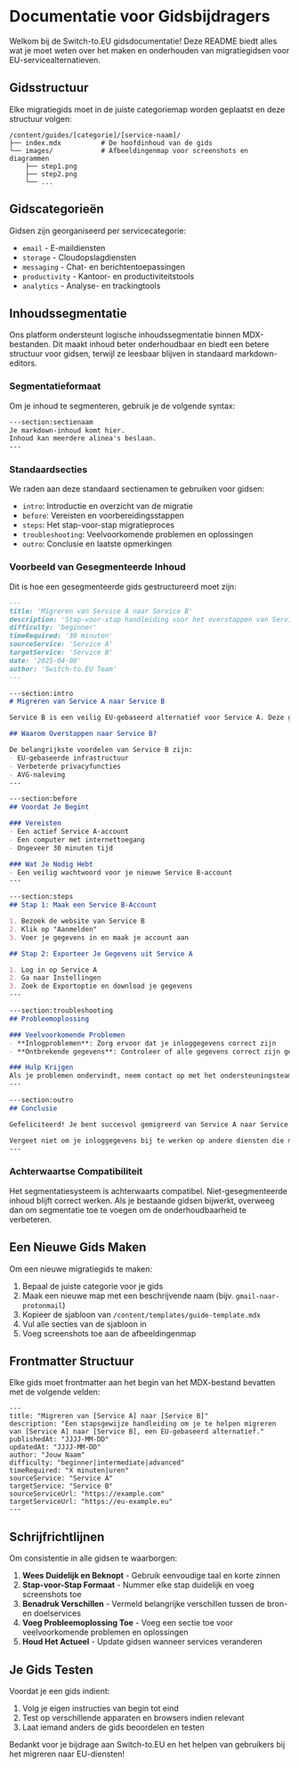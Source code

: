 # Documentatie voor Gidsbijdragers

Welkom bij de Switch-to.EU gidsdocumentatie! Deze README biedt alles wat je moet weten over het maken en onderhouden van migratiegidsen voor EU-servicealternatieven.

## Gidsstructuur

Elke migratiegids moet in de juiste categoriemap worden geplaatst en deze structuur volgen:

```
/content/guides/[categorie]/[service-naam]/
├── index.mdx          # De hoofdinhoud van de gids
└── images/            # Afbeeldingenmap voor screenshots en diagrammen
    ├── step1.png
    ├── step2.png
    └── ...
```

## Gidscategorieën

Gidsen zijn georganiseerd per servicecategorie:

- `email` - E-maildiensten
- `storage` - Cloudopslagdiensten
- `messaging` - Chat- en berichtentoepassingen
- `productivity` - Kantoor- en productiviteitstools
- `analytics` - Analyse- en trackingtools

## Inhoudssegmentatie

Ons platform ondersteunt logische inhoudssegmentatie binnen MDX-bestanden. Dit maakt inhoud beter onderhoudbaar en biedt een betere structuur voor gidsen, terwijl ze leesbaar blijven in standaard markdown-editors.

### Segmentatieformaat

Om je inhoud te segmenteren, gebruik je de volgende syntax:

```md
---section:sectienaam
Je markdown-inhoud komt hier.
Inhoud kan meerdere alinea's beslaan.
---
```

### Standaardsecties

We raden aan deze standaard sectienamen te gebruiken voor gidsen:

- `intro`: Introductie en overzicht van de migratie
- `before`: Vereisten en voorbereidingsstappen
- `steps`: Het stap-voor-stap migratieproces
- `troubleshooting`: Veelvoorkomende problemen en oplossingen
- `outro`: Conclusie en laatste opmerkingen

### Voorbeeld van Gesegmenteerde Inhoud

Dit is hoe een gesegmenteerde gids gestructureerd moet zijn:

```md
---
title: 'Migreren van Service A naar Service B'
description: 'Stap-voor-stap handleiding voor het overstappen van Service A naar Service B'
difficulty: 'beginner'
timeRequired: '30 minuten'
sourceService: 'Service A'
targetService: 'Service B'
date: '2025-04-08'
author: 'Switch-to.EU Team'
---

---section:intro
# Migreren van Service A naar Service B

Service B is een veilig EU-gebaseerd alternatief voor Service A. Deze gids helpt je bij het migreren van je gegevens.

## Waarom Overstappen naar Service B?

De belangrijkste voordelen van Service B zijn:
- EU-gebaseerde infrastructuur
- Verbeterde privacyfuncties
- AVG-naleving
---

---section:before
## Voordat Je Begint

### Vereisten
- Een actief Service A-account
- Een computer met internettoegang
- Ongeveer 30 minuten tijd

### Wat Je Nodig Hebt
- Een veilig wachtwoord voor je nieuwe Service B-account
---

---section:steps
## Stap 1: Maak een Service B-Account

1. Bezoek de website van Service B
2. Klik op "Aanmelden"
3. Voer je gegevens in en maak je account aan

## Stap 2: Exporteer Je Gegevens uit Service A

1. Log in op Service A
2. Ga naar Instellingen
3. Zoek de Exportoptie en download je gegevens
---

---section:troubleshooting
## Probleemoplossing

### Veelvoorkomende Problemen
- **Inlogproblemen**: Zorg ervoor dat je inloggegevens correct zijn
- **Ontbrekende gegevens**: Controleer of alle gegevens correct zijn geëxporteerd

### Hulp Krijgen
Als je problemen ondervindt, neem contact op met het ondersteuningsteam van Service B
---

---section:outro
## Conclusie

Gefeliciteerd! Je bent succesvol gemigreerd van Service A naar Service B.

Vergeet niet om je inloggegevens bij te werken op andere diensten die mogelijk gekoppeld zijn.
---
```

### Achterwaartse Compatibiliteit

Het segmentatiesysteem is achterwaarts compatibel. Niet-gesegmenteerde inhoud blijft correct werken. Als je bestaande gidsen bijwerkt, overweeg dan om segmentatie toe te voegen om de onderhoudbaarheid te verbeteren.

## Een Nieuwe Gids Maken

Om een nieuwe migratiegids te maken:

1. Bepaal de juiste categorie voor je gids
2. Maak een nieuwe map met een beschrijvende naam (bijv. `gmail-naar-protonmail`)
3. Kopieer de sjabloon van `/content/templates/guide-template.mdx`
4. Vul alle secties van de sjabloon in
5. Voeg screenshots toe aan de afbeeldingenmap

## Frontmatter Structuur

Elke gids moet frontmatter aan het begin van het MDX-bestand bevatten met de volgende velden:

```mdx
---
title: "Migreren van [Service A] naar [Service B]"
description: "Een stapsgewijze handleiding om je te helpen migreren van [Service A] naar [Service B], een EU-gebaseerd alternatief."
publishedAt: "JJJJ-MM-DD"
updatedAt: "JJJJ-MM-DD"
author: "Jouw Naam"
difficulty: "beginner|intermediate|advanced"
timeRequired: "X minuten|uren"
sourceService: "Service A"
targetService: "Service B"
sourceServiceUrl: "https://example.com"
targetServiceUrl: "https://eu-example.eu"
---
```

## Schrijfrichtlijnen

Om consistentie in alle gidsen te waarborgen:

1. **Wees Duidelijk en Beknopt** - Gebruik eenvoudige taal en korte zinnen
2. **Stap-voor-Stap Formaat** - Nummer elke stap duidelijk en voeg screenshots toe
3. **Benadruk Verschillen** - Vermeld belangrijke verschillen tussen de bron- en doelservices
4. **Voeg Probleemoplossing Toe** - Voeg een sectie toe voor veelvoorkomende problemen en oplossingen
5. **Houd Het Actueel** - Update gidsen wanneer services veranderen

## Je Gids Testen

Voordat je een gids indient:

1. Volg je eigen instructies van begin tot eind
2. Test op verschillende apparaten en browsers indien relevant
3. Laat iemand anders de gids beoordelen en testen

Bedankt voor je bijdrage aan Switch-to.EU en het helpen van gebruikers bij het migreren naar EU-diensten!